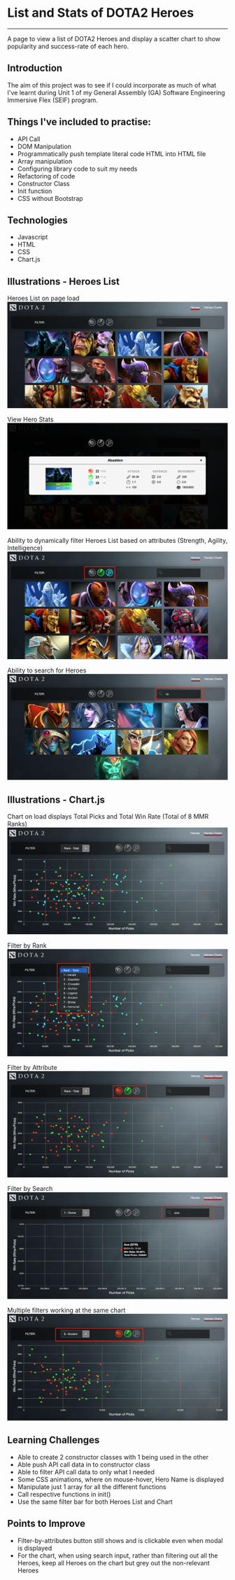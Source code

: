 # List and Stats of DOTA2 Heroes

---
A page to view a list of DOTA2 Heroes and display a scatter chart to show popularity and success-rate of each hero.

## Introduction

The aim of this project was to see if I could incorporate as much of what I've learnt during Unit 1 of my General Assembly (GA) Software Engineering Immersive Flex (SEIF) program.

## Things I've included to practise:

- API Call
- DOM Manipulation
- Programmatically push template literal code HTML into HTML file
- Array manipulation
- Configuring library code to suit my needs
- Refactoring of code
- Constructor Class
- Init function
- CSS without Bootstrap

## Technologies

- Javascript
- HTML
- CSS
- Chart.js

## Illustrations - Heroes List

Heroes List on page load
![heroes-list](./images/list-of-heroes.png)

View Hero Stats
![hero-stats](./images/list-of-heroes-modal.png)

Ability to dynamically filter Heroes List based on attributes (Strength, Agility, Intelligence)
![heroes-filter-by-attri](./images/list-of-heroes-multiple-filters.png)

Ability to search for Heroes
![heroes-search](./images/list-of-heroes-search.png)

## Illustrations - Chart.js

Chart on load displays Total Picks and Total Win Rate (Total of 8 MMR Ranks)
![chart](./images/chart.png)

Filter by Rank
![chart-by-rank](./images/chart-filter-by-rank.png)

Filter by Attribute
![chart-by-attri](./images/chart-filter-by-attribute.png)

Filter by Search
![chart-by-search](./images/chart-filter-by-search.png)

Multiple filters working at the same chart
![chart-filter-dynamic](./images/chart-filter-dynamic.png)

## Learning Challenges

- Able to create 2 constructor classes with 1 being used in the other
- Able push API call data in to constructor class
- Able to filter API call data to only what I needed
- Some CSS animations, where on mouse-hover, Hero Name is displayed
- Manipulate just 1 array for all the different functions
- Call respective functions in init()
- Use the same filter bar for both  Heroes List and Chart

## Points to Improve

- Filter-by-attributes button still shows and is clickable even when modal is displayed
- For the chart, when using search input, rather than filtering out all the Heroes, keep all Heroes on the chart but grey out the non-relevant Heroes